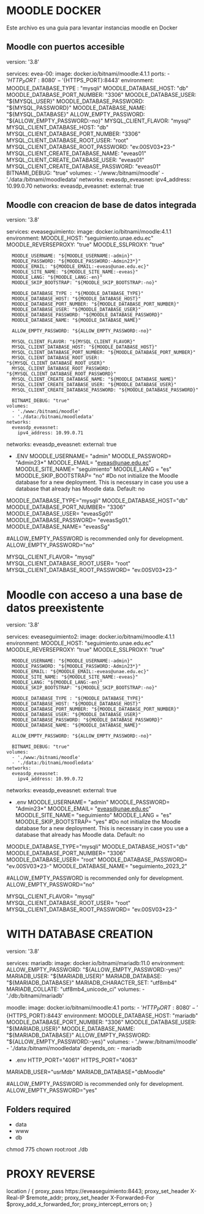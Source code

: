 # MOODLE DOCKER
Este archivo es una guia para levantar instancias moodle en Docker

## Moodle con puertos accesible

version: '3.8'

services:
  evea-00:
    image: docker.io/bitnami/moodle:4.1.1
    ports:
      - '${HTTP_PORT}:8080'
      - '${HTTPS_PORT}:8443'
    environment:
      MOODLE_DATABASE_TYPE : "mysqli"
      MOODLE_DATABASE_HOST: "db"
      MOODLE_DATABASE_PORT_NUMBER: "3306"
      MOODLE_DATABASE_USER: "${MYSQL_USER}"
      MOODLE_DATABASE_PASSWORD: "${MYSQL_PASSWORD}"
      MOODLE_DATABASE_NAME: "${MYSQL_DATABASE}"
      ALLOW_EMPTY_PASSWORD: "${ALLOW_EMPTY_PASSWORD:-no}"
      MYSQL_CLIENT_FLAVOR: "mysql"
      MYSQL_CLIENT_DATABASE_HOST: "db"
      MYSQL_CLIENT_DATABASE_PORT_NUMBER: "3306"
      MYSQL_CLIENT_DATABASE_ROOT_USER: "root"
      MYSQL_CLIENT_DATABASE_ROOT_PASSWORD: "ev.00SV03*23-"
      MYSQL_CLIENT_CREATE_DATABASE_NAME: "eveas01"
      MYSQL_CLIENT_CREATE_DATABASE_USER: "eveas01"
      MYSQL_CLIENT_CREATE_DATABASE_PASSWORD: "eveas01"
      BITNAMI_DEBUG: "true"
    volumes:
      - './www:/bitnami/moodle'
      - './data:/bitnami/moodledata'
    networks:
      eveasdp_eveasnet:
        ipv4_address: 10.99.0.70
networks:
  eveasdp_eveasnet:
    external: true

## Moodle con creacion de base de datos integrada

version: '3.8'

services:
  eveaseguimiento:
    image: docker.io/bitnami/moodle:4.1.1
    environment:
      MOODLE_HOST: "seguimiento.unae.edu.ec"
      MOODLE_REVERSEPROXY: "true"
      MOODLE_SSLPROXY: "true"

      MOODLE_USERNAME: "${MOODLE_USERNAME:-admin}"
      MOODLE_PASSWORD: "${MOODLE_PASSWORD:-Admin23*}"
      MOODLE_EMAIL: "${MOODLE_EMAIL:-eveas@unae.edu.ec}"
      MOODLE_SITE_NAME: "${MOODLE_SITE_NAME:-eveas}"
      MOODLE_LANG: "${MOODLE_LANG:-en}"
      MOODLE_SKIP_BOOTSTRAP: "${MOODLE_SKIP_BOOTSTRAP:-no}"

      MOODLE_DATABASE_TYPE : "${MOODLE_DATABASE_TYPE}"
      MOODLE_DATABASE_HOST: "${MOODLE_DATABASE_HOST}"
      MOODLE_DATABASE_PORT_NUMBER: "${MOODLE_DATABASE_PORT_NUMBER}"
      MOODLE_DATABASE_USER: "${MOODLE_DATABASE_USER}"
      MOODLE_DATABASE_PASSWORD: "${MOODLE_DATABASE_PASSWORD}"
      MOODLE_DATABASE_NAME: "${MOODLE_DATABASE_NAME}"

      ALLOW_EMPTY_PASSWORD: "${ALLOW_EMPTY_PASSWORD:-no}"
      
      MYSQL_CLIENT_FLAVOR: "${MYSQL_CLIENT_FLAVOR}"
      MYSQL_CLIENT_DATABASE_HOST: "${MOODLE_DATABASE_HOST}"
      MYSQL_CLIENT_DATABASE_PORT_NUMBER: "${MOODLE_DATABASE_PORT_NUMBER}"
      MYSQL_CLIENT_DATABASE_ROOT_USER: "${MYSQL_CLIENT_DATABASE_ROOT_USER}"
      MYSQL_CLIENT_DATABASE_ROOT_PASSWORD: "${MYSQL_CLIENT_DATABASE_ROOT_PASSWORD}"
      MYSQL_CLIENT_CREATE_DATABASE_NAME: "${MOODLE_DATABASE_NAME}"
      MYSQL_CLIENT_CREATE_DATABASE_USER: "${MOODLE_DATABASE_USER}"
      MYSQL_CLIENT_CREATE_DATABASE_PASSWORD: "${MOODLE_DATABASE_PASSWORD}"
      
      BITNAMI_DEBUG: "true"
    volumes:
      - './www:/bitnami/moodle'
      - './data:/bitnami/moodledata'
    networks:
      eveasdp_eveasnet:
        ipv4_address: 10.99.0.71
networks:
  eveasdp_eveasnet:
    external: true


* .ENV
MOODLE_USERNAME= "admin"
MOODLE_PASSWORD= "Admin23*"
MOODLE_EMAIL= "eveas@unae.edu.ec"
MOODLE_SITE_NAME= "seguimiento"
MOODLE_LANG = "es"
MOODLE_SKIP_BOOTSTRAP= "no"
#Do not initialize the Moodle database for a new deployment. This is necessary in case you use a database that already has Moodle data. Default: no

MOODLE_DATABASE_TYPE="mysqli"
MOODLE_DATABASE_HOST="db"
MOODLE_DATABASE_PORT_NUMBER= "3306"
MOODLE_DATABASE_USER= "eveasSg01"
MOODLE_DATABASE_PASSWORD= "eveasSg01."
MOODLE_DATABASE_NAME= "eveasSg"

#ALLOW_EMPTY_PASSWORD is recommended only for development.
ALLOW_EMPTY_PASSWORD="no"

MYSQL_CLIENT_FLAVOR= "mysql"
MYSQL_CLIENT_DATABASE_ROOT_USER= "root"
MYSQL_CLIENT_DATABASE_ROOT_PASSWORD= "ev.00SV03*23-"

# Moodle con acceso a una base de datos preexistente

version: '3.8'

services:
  eveaseguimiento2:
    image: docker.io/bitnami/moodle:4.1.1
    environment:
      MOODLE_HOST: "seguimiento.unae.edu.ec"
      MOODLE_REVERSEPROXY: "true"
      MOODLE_SSLPROXY: "true"

      MOODLE_USERNAME: "${MOODLE_USERNAME:-admin}"
      MOODLE_PASSWORD: "${MOODLE_PASSWORD:-Admin23*}"
      MOODLE_EMAIL: "${MOODLE_EMAIL:-eveas@unae.edu.ec}"
      MOODLE_SITE_NAME: "${MOODLE_SITE_NAME:-eveas}"
      MOODLE_LANG: "${MOODLE_LANG:-en}"
      MOODLE_SKIP_BOOTSTRAP: "${MOODLE_SKIP_BOOTSTRAP:-no}"

      MOODLE_DATABASE_TYPE : "${MOODLE_DATABASE_TYPE}"
      MOODLE_DATABASE_HOST: "${MOODLE_DATABASE_HOST}"
      MOODLE_DATABASE_PORT_NUMBER: "${MOODLE_DATABASE_PORT_NUMBER}"
      MOODLE_DATABASE_USER: "${MOODLE_DATABASE_USER}"
      MOODLE_DATABASE_PASSWORD: "${MOODLE_DATABASE_PASSWORD}"
      MOODLE_DATABASE_NAME: "${MOODLE_DATABASE_NAME}"

      ALLOW_EMPTY_PASSWORD: "${ALLOW_EMPTY_PASSWORD:-no}"
           
      BITNAMI_DEBUG: "true"
    volumes:
      - './www:/bitnami/moodle'
      - './data:/bitnami/moodledata'
    networks:
      eveasdp_eveasnet:
        ipv4_address: 10.99.0.72
networks:
  eveasdp_eveasnet:
    external: true


* .env
MOODLE_USERNAME= "admin"
MOODLE_PASSWORD= "Admin23*"
MOODLE_EMAIL= "eveas@unae.edu.ec"
MOODLE_SITE_NAME= "seguimiento"
MOODLE_LANG = "es"
MOODLE_SKIP_BOOTSTRAP= "yes"
#Do not initialize the Moodle database for a new deployment. This is necessary in case you use a database that already has Moodle data. Default: no

MOODLE_DATABASE_TYPE="mysqli"
MOODLE_DATABASE_HOST="db"
MOODLE_DATABASE_PORT_NUMBER= "3306"
MOODLE_DATABASE_USER= "root"
MOODLE_DATABASE_PASSWORD= "ev.00SV03*23-"
MOODLE_DATABASE_NAME= "seguimiento_2023_2"

#ALLOW_EMPTY_PASSWORD is recommended only for development.
ALLOW_EMPTY_PASSWORD="no"

MYSQL_CLIENT_FLAVOR= "mysql"
MYSQL_CLIENT_DATABASE_ROOT_USER= "root"
MYSQL_CLIENT_DATABASE_ROOT_PASSWORD= "ev.00SV03*23-"

# WITH DATABASE CREATION
version: '3.8'

services:
  mariadb:
    image: docker.io/bitnami/mariadb:11.0
    environment:
      ALLOW_EMPTY_PASSWORD: "${ALLOW_EMPTY_PASSWORD:-yes}"
      MARIADB_USER: "${MARIADB_USER}"
      MARIADB_DATABASE: "${MARIADB_DATABASE}"
      MARIADB_CHARACTER_SET: "utf8mb4"
      MARIADB_COLLATE: "utf8mb4_unicode_ci"
    volumes:
      - './db:/bitnami/mariadb'

  moodle:
    image: docker.io/bitnami/moodle:4.1
    ports:
      - '${HTTP_PORT}:8080'
      - '${HTTPS_PORT}:8443'
    environment:
      MOODLE_DATABASE_HOST: "mariadb"
      MOODLE_DATABASE_PORT_NUMBER: "3306"
      MOODLE_DATABASE_USER: "${MARIADB_USER}"
      MOODLE_DATABASE_NAME: "${MARIADB_DATABASE}"
      ALLOW_EMPTY_PASSWORD: "${ALLOW_EMPTY_PASSWORD:-yes}"
    volumes:
      - './www:/bitnami/moodle'
      - './data:/bitnami/moodledata'
    depends_on:
      - mariadb

* .env
HTTP_PORT="4061"
HTTPS_PORT="4063"


MARIADB_USER="usrMdb"
MARIADB_DATABASE="dbMoodle"

#ALLOW_EMPTY_PASSWORD is recommended only for development.
ALLOW_EMPTY_PASSWORD="yes"

## Folders required
- data
- www
- db

chmod 775
chown root:root ./db


# PROXY REVERSE
location / {
    proxy_pass https://eveaseguimiento:8443;
    proxy_set_header X-Real-IP $remote_addr;
    proxy_set_header X-Forwarded-For $proxy_add_x_forwarded_for;
    proxy_intercept_errors on;
}